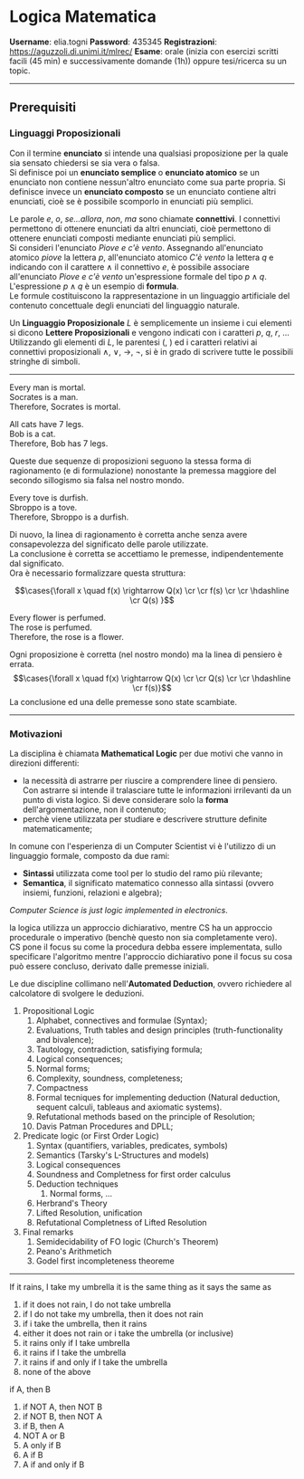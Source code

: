 # Logica Matematica ##
**Username**: elia.togni
**Password**: 435345
**Registrazioni**: https://aguzzoli.di.unimi.it/mlrec/
**Esame**: orale (inizia con esercizi scritti facili (45 min) e successivamente domande (1h)) oppure tesi/ricerca su un topic.

---------------------------------------------------------------
## Prerequisiti ##
### Linguaggi Proposizionali ###
Con il termine **enunciato** si intende una qualsiasi proposizione per la quale sia sensato chiedersi se sia vera o falsa.<br />
Si definisce poi un **enunciato semplice** o **enunciato atomico** se un enunciato non contiene nessun'altro enunciato come sua parte propria. Si definisce invece un **enunciato composto** se un enunciato contiene altri enunciati, cioè se è possibile scomporlo in enunciati più semplici.<br />

Le parole _e_, _o_, _se...allora_, _non_, _ma_ sono chiamate **connettivi**. I connettivi permettono di ottenere enunciati da altri enunciati, cioè permettono di ottenere enunciati composti mediante enunciati più semplici.<br />
Si consideri l'enunciato _Piove e c'è vento_. Assegnando all'enunciato atomico _piove_ la lettera $p$, all'enunciato atomico _C'è vento_ la lettera $q$ e indicando con il carattere $\wedge$ il connettivo _e_, è possibile associare all'enunciato _Piove e c'è vento_ un'espressione formale del tipo $p \wedge q$. L'espressione $p \wedge q$ è un esempio di **formula**.<br />
Le formule costituiscono la rappresentazione in un linguaggio artificiale del contenuto concettuale degli enunciati del linguaggio naturale.

Un **Linguaggio Proposizionale** _L_ è semplicemente un insieme i cui elementi si dicono **Lettere Proposizionali** e vengono indicati con i caratteri $p$, $q$, $r$, ...<br />
Utilizzando gli elementi di _L_, le parentesi (, ) ed i caratteri relativi ai connettivi proposizionali $\wedge$, $\vee$, $\rightarrow$, $\neg$, si è in grado di scrivere tutte le possibili stringhe di simboli.<br />


---------------------------------------------------------------
Every man is mortal.<br />
Socrates is a man.<br />
Therefore, Socrates is mortal.<br />

All cats have 7 legs.<br />
Bob is a cat.<br />
Therefore, Bob has 7 legs.<br />

Queste due sequenze di proposizioni seguono la stessa forma di ragionamento (e di formulazione) nonostante la premessa maggiore del secondo sillogismo sia falsa nel nostro mondo.<br />

Every tove is durfish.<br />
Sbroppo is a tove.<br />
Therefore, Sbroppo is a durfish.<br />

Di nuovo, la linea di ragionamento è corretta anche senza avere consapevolezza del significato delle parole utilizzate.<br />
La conclusione è corretta se accettiamo le premesse, indipendentemente dal significato.<br />
Ora è necessario formalizzare questa struttura:

$$\cases{\forall x \quad f(x) \rightarrow Q(x) \cr \cr f(s) \cr 
 \cr \hdashline \cr Q(s) }$$

Every flower is perfumed.<br />
The rose is perfumed.<br />
Therefore, the rose is a flower.<br />

Ogni proposizione è corretta (nel nostro mondo) ma la linea di pensiero è errata.
$$\cases{\forall x \quad f(x) \rightarrow Q(x) \cr \cr Q(s) \cr \cr \hdashline \cr f(s)}$$
La conclusione ed una delle premesse sono state scambiate.

---------------------------------------------------------------
### Motivazioni ###
La disciplina è chiamata **Mathematical Logic** per due motivi che vanno in direzioni differenti:
- la necessità di astrarre per riuscire a comprendere linee di pensiero. Con astrarre si intende il tralasciare tutte le informazioni irrilevanti da un punto di vista logico. Si deve considerare solo la **forma** dell'argomentazione, non il contenuto;<br />
- perchè viene utilizzata per studiare e descrivere strutture definite matematicamente;

In comune con l'esperienza di un Computer Scientist vi è l'utilizzo di un linguaggio formale, composto da due rami:
- **Sintassi** utilizzata come tool per lo studio del ramo più rilevante;
- **Semantica**, il significato matematico connesso alla sintassi (ovvero insiemi, funzioni, relazioni e algebra);
 
_Computer Science is just logic implemented in electronics_.<br />

la logica utilizza un approccio dichiarativo, mentre CS ha un approccio procedurale o imperativo (benchè questo non sia completamente vero).<br />
CS pone il focus su come la procedura debba essere implementata, sullo specificare l'algoritmo mentre l'approccio dichiarativo pone il focus su cosa può essere concluso, derivato dalle premesse iniziali.<br />

Le due discipline collimano nell'**Automated Deduction**, ovvero richiedere al calcolatore di svolgere le deduzioni.<br />

1) Propositional Logic
	1) Alphabet, connectives and formulae (Syntax);
	2) Evaluations, Truth tables and design principles (truth-functionality and bivalence);
	3) Tautology, contradiction, satisfiying formula;
	4) Logical consequences;
	5) Normal forms;
	6) Complexity, soundness, completeness;
	7) Compactness
	8) Formal tecniques for implementing deduction (Natural deduction, sequent calculi, tableaus and axiomatic systems).
	9) Refutational methods based on the principle of Resolution;
	10) Davis Patman Procedures and DPLL;
2)  Predicate logic (or First Order Logic)
	1) Syntax (quantifiers, variables, predicates, symbols)
	2) Semantics (Tarsky's L-Structures and models)
	3) Logical consequences 
	4) Soundness and Completness for first order calculus
	5) Deduction techniques
		1) Normal forms, ...
	6) Herbrand's Theory
	7) Lifted Resolution, unification
	8) Refutational Completness of Lifted Resolution
3) Final remarks
	1) Semidecidability of FO logic (Church's Theorem)
	2) Peano's Arithmetich
	3) Godel first incompleteness theoreme

---------------------------------------------------------------

If it rains, I take my umbrella
	it is the same thing as
	it says the same as

1) if it does not rain, I do not take umbrella
2) if I do not take my umbrella, then it does not rain
3) if i take the umbrella, then it rains
4) either it does not rain or i take the umbrella (or inclusive)
5) it rains only if I take umbrella
6) it rains if I take the umbrella
7) it rains if and only if I take the umbrella
8) none of the above

if A, then B

1) if NOT A, then NOT B
2) if NOT B, then NOT A
3) if B, then A
4) NOT A or B
5) A only if B
6) A if B
7) A if and only if B

